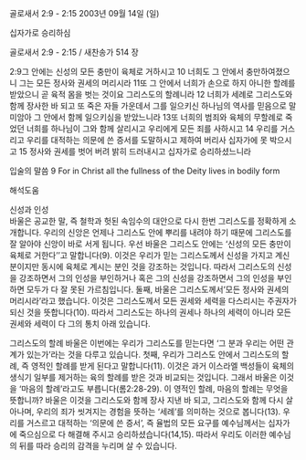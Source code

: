 골로새서 2:9 - 2:15 
2003년 09월 14일 (일)

십자가로 승리하심



골로새서 2:9 - 2:15 / 새찬송가 514 장


2:9그 안에는 신성의 모든 충만이 육체로 거하시고 
10 너희도 그 안에서 충만하여졌으니 그는 모든 정사와 권세의 머리시라 
11또 그 안에서 너희가 손으로 하지 아니한 할례를 받았으니 곧 육적 몸을 벗는 것이요 그리스도의 할례니라 
12 너희가 세례로 그리스도와 함께 장사한 바 되고 또 죽은 자들 가운데서 그를 일으키신 하나님의 역사를 믿음으로 말미암아 그 안에서 함께 일으키심을 받았느니라 
13또 너희의 범죄와 육체의 무할례로 죽었던 너희를 하나님이 그와 함께 살리시고 우리에게 모든 죄를 사하시고 
14 우리를 거스리고 우리를 대적하는 의문에 쓴 증서를 도말하시고 제하여 버리사 십자가에 못 박으시고 
15 정사와 권세를 벗어 버려 밝히 드러내시고 십자가로 승리하셨느니라 

입술의 말씀 
9 For in Christ all the fullness of the Deity lives in bodily form

해석도움





신성과 인성  
바울은 공교한 말, 즉 철학과 헛된 속임수의 대안으로 다시 한번 그리스도를 정확하게 소개합니다. 우리의 신앙은 언제나 그리스도 안에 뿌리를 내려야 하기 때문에 그리스도를 잘 알아야 신앙이 바로 서게 됩니다. 우선 바울은 그리스도 안에는 ‘신성의 모든 충만이 육체로 거한다’’고 말합니다(9). 이것은 우리가 믿는 그리스도께서 신성을 가지고 계신 분이지만 동시에 육체로 계시는 분인 것을 강조하는 것입니다. 따라서 그리스도의 신성을 강조하면서 그의 인성을 부인하거나 혹은 그의 신성을 강조하면서 그의 인성을 부인하면 모두가 다 잘 못된 가르침입니다. 둘째, 바울은 그리스도께서’모든 정사와 권세의 머리시라’라고 했습니다. 이것은 그리스도께서 모든 권세와 세력을 다스리시는 주권자가 되신 것을 뜻합니다(10). 따라서 그리스도는 하나의 권세나 하나의 세력이 아니라 모든 권세와 세력이 다 그의 통치 아래 있습니다.

그리스도의 할례 
바울은 이번에는 우리가 그리스도를 믿는다면 ‘그 분과 우리는 어떤 관계가 있는가’라는 것을 다루고 있습니다. 첫째, 우리가 그리스도 안에서 그리스도의 할례, 즉 영적인 할례를 받게 된다고 말합니다(11). 이것은 과거 이스라엘 백성들이 육체의 생식기 일부를 제거하는 육의 할례를 받은 것과 비교되는 것입니다. 그래서 바울은 이것을 ‘마음의 할례’라고도 부릅니다(롬2:28-29). 이 영적인 할례, 마음의 할례는 무엇을 뜻합니까? 바울은 이것을 그리스도와 함께 장사 지낸 바 되고, 그리스도와 함께 다시 살아나며, 우리의 죄가 씻겨지는 경험을 뜻하는 ‘세례’를 의미하는 것으로 봅니다(13). 우리를 거스르고 대적하는 ‘의문에 쓴 증서’, 즉 율법의 모든 요구를 예수님께서는 십자가에 죽으심으로 다 해결해 주시고 승리하셨습니다(14,15). 따라서 우리도 이러한 예수님의 뒤를 따라 승리의 감격을 누리며 살 수 있습니다.